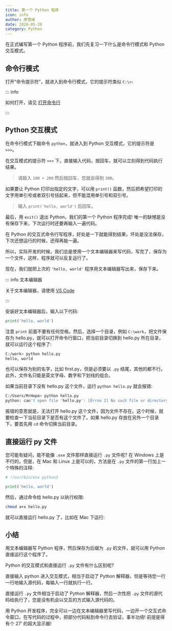 ```yaml
---
title: 第一个 Python 程序
icon: info
author: 廖雪峰
date: 2020-05-20
category: Python
---
```


在正式编写第一个 Python 程序前，我们先复习一下什么是命令行模式和 Python 交互模式。

<!-- more -->

## 命令行模式

打开“命令提示符”，就进入到命令行模式，它的提示符类似 `C:\>`:

::: info

如何打开，请见 [打开命令行](../../../windows/cmd.md)

:::

## Python 交互模式

在命令行模式下敲命令 `python`，就进入到 Python 交互模式，它的提示符是 `>>>`。

在交互模式的提示符 `>>>` 下，直接输入代码，按回车，就可以立刻得到代码执行结果。

> 请敲入 `100 + 200` 然后按回车，您就会得到 `300`。

如果要让 Python 打印出指定的文字，可以用 `print()` 函数，然后把希望打印的文字用单引号或者双引号括起来，但不能混用单引号和双引号。

> 输入 `print('hello, world')` 后回车。

最后，用 `exit()` 退出 Python，我们的第一个 Python 程序完成! 唯一的缺憾是没有保存下来，下次运行时还要再输入一遍代码。

在 Python 的交互式命令行写程序，好处是一下就能得到结果，坏处是没法保存，下次还想运行的时候，还得再敲一遍。

所以，实际开发的时候，我们总是使用一个文本编辑器来写代码，写完了，保存为一个文件，这样，程序就可以反复运行了。

现在，我们就把上次的 `'hello, world'` 程序用文本编辑器写出来，保存下来。

::: info 文本编辑器

关于文本编辑器，请使用 [VS Code](../../../../software/vscode/README.md)

:::

安装好文本编辑器后，输入以下代码:

```py
print('hello, world')
```

注意 `print` 前面不要有任何空格。然后，选择一个目录，例如 `C:\work`，把文件保存为 hello.py，就可以打开命令行窗口，把当前目录切换到 hello.py 所在目录，就可以运行这个程序了:

```sh
C:/work> python hello.py
hello, world
```

也可以保存为别的名字，比如 first.py，但是必须要以 `.py` 结尾，其他的都不行。此外，文件名只能是英文字母、数字和下划线的组合。

如果当前目录下没有 hello.py 这个文件，运行 `python hello.py` 就会报错:

```sh
C:/Users/MrHope> python hello.py
python: can't open file 'hello.py': [Errno 2] No such file or directory
```

报错的意思就是，无法打开 hello.py 这个文件，因为文件不存在。这个时候，就要检查一下当前目录下是否有这个文件了。如果 hello.py 存放在另外一个目录下，要首先用 `cd` 命令切换当前目录。

## 直接运行 py 文件

您可能有疑问，能不能像 `.exe` 文件那样直接运行 `.py` 文件呢? 在 Windows 上是不行的，但是，在 Mac 和 Linux 上是可以的，方法是在 `.py` 文件的第一行加上一个特殊的注释:

```py
# !/usr/bin/env python3

print('hello, world')
```

然后，通过命令给 hello.py 以执行权限:

```sh
chmod a+x hello.py
```

就可以直接运行 hello.py 了，比如在 Mac 下运行:

## 小结

用文本编辑器写 Python 程序，然后保存为后缀为 `.py` 的文件，就可以用 Python 直接运行这个程序了。

Python 的交互模式和直接运行 `.py` 文件有什么区别呢?

直接输入 python 进入交互模式，相当于启动了 Python 解释器，但是等待您一行一行地输入源代码，每输入一行就执行一行。

直接运行 `.py` 文件相当于启动了 Python 解释器，然后一次性把 `.py` 文件的源代码给执行了，您是没有机会以交互的方式输入源代码的。

用 Python 开发程序，完全可以一边在文本编辑器里写代码，一边开一个交互式命令窗口，在写代码的过程中，把部分代码粘到命令行去验证，事半功倍! 前提是得有个 27’ 的超大显示器!
